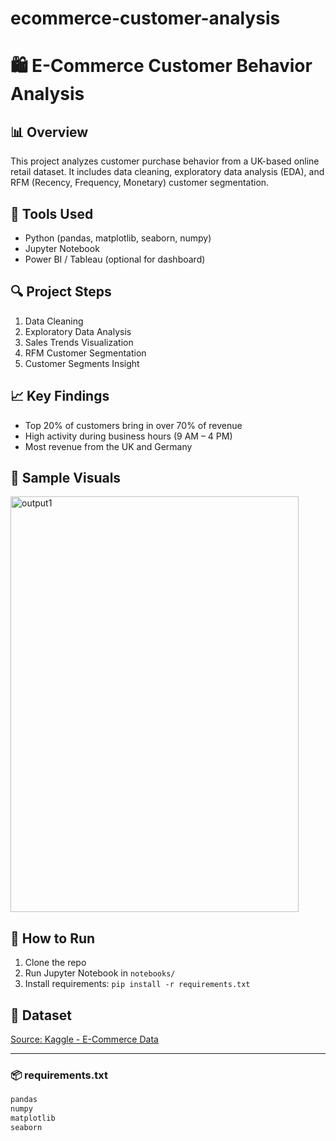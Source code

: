 # ecommerce-customer-analysis
# 🛍️ E-Commerce Customer Behavior Analysis

## 📊 Overview
This project analyzes customer purchase behavior from a UK-based online retail dataset. It includes data cleaning, exploratory data analysis (EDA), and RFM (Recency, Frequency, Monetary) customer segmentation.

## 🔧 Tools Used
- Python (pandas, matplotlib, seaborn, numpy)
- Jupyter Notebook
- Power BI / Tableau (optional for dashboard)

## 🔍 Project Steps
1. Data Cleaning
2. Exploratory Data Analysis
3. Sales Trends Visualization
4. RFM Customer Segmentation
5. Customer Segments Insight

## 📈 Key Findings
- Top 20% of customers bring in over 70% of revenue
- High activity during business hours (9 AM – 4 PM)
- Most revenue from the UK and Germany


## 📸 Sample Visuals
<img width="461" height="665" alt="output1" src="https://github.com/user-attachments/assets/04385a19-4272-404d-9449-577b67ae4fdd" />



## 🚀 How to Run
1. Clone the repo
2. Run Jupyter Notebook in `notebooks/`
3. Install requirements: `pip install -r requirements.txt`

## 📁 Dataset
[Source: Kaggle - E-Commerce Data](https://www.kaggle.com/datasets/carrie1/ecommerce-data)

---

### 📦 requirements.txt

```txt
pandas
numpy
matplotlib
seaborn


